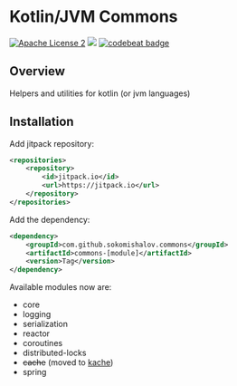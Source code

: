 # Kotlin/JVM Commons

[![Apache License 2](https://img.shields.io/badge/license-ASF2-purple.svg)](https://www.apache.org/licenses/LICENSE-2.0.txt)
[![](https://jitpack.io/v/sokomishalov/commons.svg)](https://jitpack.io/#sokomishalov/commons)
[![codebeat badge](https://codebeat.co/badges/b5cb2a82-6bfc-4cf6-a63f-cd69ab00f0d2)](https://codebeat.co/projects/github-com-sokomishalov-commons-master)

## Overview
Helpers and utilities for kotlin (or jvm languages)

## Installation 
Add jitpack repository:
```xml
<repositories>
	<repository>
        <id>jitpack.io</id>
        <url>https://jitpack.io</url>
    </repository>
</repositories>
```
Add the dependency:
```xml
<dependency>
    <groupId>com.github.sokomishalov.commons</groupId>
    <artifactId>commons-[module]</artifactId>
    <version>Tag</version>
</dependency>
```

Available modules now are:
- core
- logging
- serialization
- reactor
- coroutines
- distributed-locks
- ~~cache~~ (moved to [kache](https://github.com/SokoMishaLov/kache)) 
- spring
